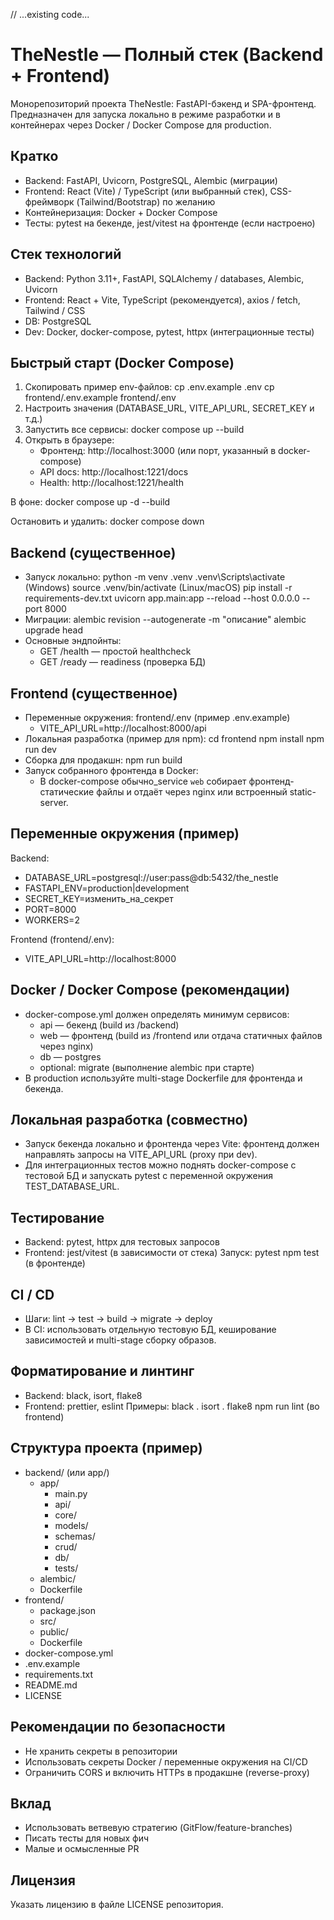 // ...existing code...
# TheNestle — Полный стек (Backend + Frontend)

Монорепозиторий проекта TheNestle: FastAPI-бэкенд и SPA-фронтенд. Предназначен для запуска локально в режиме разработки и в контейнерах через Docker / Docker Compose для production.

## Кратко
- Backend: FastAPI, Uvicorn, PostgreSQL, Alembic (миграции)
- Frontend: React (Vite) / TypeScript (или выбранный стек), CSS-фреймворк (Tailwind/Bootstrap) по желанию
- Контейнеризация: Docker + Docker Compose
- Тесты: pytest на бекенде, jest/vitest на фронтенде (если настроено)

## Стек технологий
- Backend: Python 3.11+, FastAPI, SQLAlchemy / databases, Alembic, Uvicorn
- Frontend: React + Vite, TypeScript (рекомендуется), axios / fetch, Tailwind / CSS
- DB: PostgreSQL
- Dev: Docker, docker-compose, pytest, httpx (интеграционные тесты)

## Быстрый старт (Docker Compose)
1. Скопировать пример env-файлов:
   cp .env.example .env
   cp frontend/.env.example frontend/.env
2. Настроить значения (DATABASE_URL, VITE_API_URL, SECRET_KEY и т.д.)
3. Запустить все сервисы:
   docker compose up --build
4. Открыть в браузере:
   - Фронтенд: http://localhost:3000 (или порт, указанный в docker-compose)
   - API docs: http://localhost:1221/docs
   - Health: http://localhost:1221/health

В фоне:
   docker compose up -d --build

Остановить и удалить:
   docker compose down

## Backend (существенное)
- Запуск локально:
   python -m venv .venv
   .venv\Scripts\activate  (Windows)
   source .venv/bin/activate  (Linux/macOS)
   pip install -r requirements-dev.txt
   uvicorn app.main:app --reload --host 0.0.0.0 --port 8000
- Миграции:
   alembic revision --autogenerate -m "описание"
   alembic upgrade head
- Основные эндпойнты:
   - GET /health — простой healthcheck
   - GET /ready — readiness (проверка БД)

## Frontend (существенное)
- Переменные окружения: frontend/.env (пример .env.example)
  - VITE_API_URL=http://localhost:8000/api
- Локальная разработка (пример для npm):
   cd frontend
   npm install
   npm run dev
- Сборка для продакшн:
   npm run build
- Запуск собранного фронтенда в Docker:
   - В docker-compose обычно_service `web` собирает фронтенд-статические файлы и отдаёт через nginx или встроенный static-server.

## Переменные окружения (пример)
Backend:
- DATABASE_URL=postgresql://user:pass@db:5432/the_nestle
- FASTAPI_ENV=production|development
- SECRET_KEY=изменить_на_секрет
- PORT=8000
- WORKERS=2

Frontend (frontend/.env):
- VITE_API_URL=http://localhost:8000

## Docker / Docker Compose (рекомендации)
- docker-compose.yml должен определять минимум сервисов:
  - api — бекенд (build из /backend)
  - web — фронтенд (build из /frontend или отдача статичных файлов через nginx)
  - db — postgres
  - optional: migrate (выполнение alembic при старте)
- В production используйте multi-stage Dockerfile для фронтенда и бекенда.

## Локальная разработка (совместно)
- Запуск бекенда локально и фронтенда через Vite: фронтенд должен направлять запросы на VITE_API_URL (proxy при dev).
- Для интеграционных тестов можно поднять docker-compose с тестовой БД и запускать pytest с переменной окружения TEST_DATABASE_URL.

## Тестирование
- Backend: pytest, httpx для тестовых запросов
- Frontend: jest/vitest (в зависимости от стека)
Запуск:
   pytest
   npm test (в фронтенде)

## CI / CD
- Шаги: lint -> test -> build -> migrate -> deploy
- В CI: использовать отдельную тестовую БД, кеширование зависимостей и multi-stage сборку образов.

## Форматирование и линтинг
- Backend: black, isort, flake8
- Frontend: prettier, eslint
Примеры:
   black .
   isort .
   flake8
   npm run lint (во frontend)

## Структура проекта (пример)
- backend/  (или app/)
  - app/
    - main.py
    - api/
    - core/
    - models/
    - schemas/
    - crud/
    - db/
    - tests/
  - alembic/
  - Dockerfile
- frontend/
  - package.json
  - src/
  - public/
  - Dockerfile
- docker-compose.yml
- .env.example
- requirements.txt
- README.md
- LICENSE

## Рекомендации по безопасности
- Не хранить секреты в репозитории
- Использовать секреты Docker / переменные окружения на CI/CD
- Ограничить CORS и включить HTTPs в продакшне (reverse-proxy)

## Вклад
- Использовать ветвевую стратегию (GitFlow/feature-branches)
- Писать тесты для новых фич
- Малые и осмысленные PR

## Лицензия
Указать лицензию в файле LICENSE репозитория.